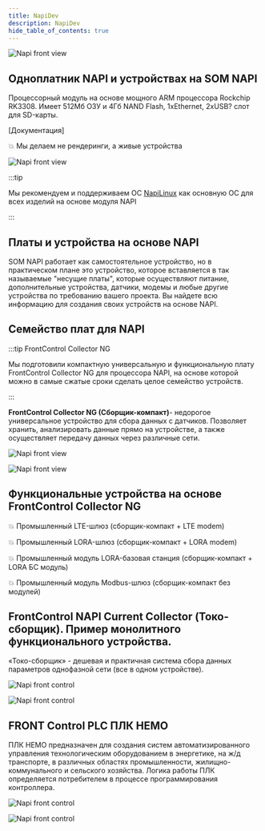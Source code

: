 ```yaml
---
title: NapiDev
description: NapiDev
hide_table_of_contents: true
---
```

![Napi front view](../../static/img/napi-som/napi1-2.png)


## Одноплатник NAPI и устройствах на SOM NAPI

Процессорный модуль на основе мощного ARM процессора Rockchip RK3308. Имеет 512Мб ОЗУ и 4Гб NAND Flash, 1хEthernet, 2xUSB? слот для SD-карты. 

[Документация]

:boom: Мы делаем не рендеринги, а живые устройства

![Napi front view](../../static/img/napi-som/hand-som1.png)

:::tip

Мы рекомендуем и поддерживаем ОС [NapiLinux](http://www.napilinux.ru) как основную ОС для всех изделий на основе модуля NAPI

:::

## Платы и устройства на основе NAPI

SOM NAPI работает как самостоятельное устройство, но в практическом плане это устройство, которое вставляется в так называемые "несущие платы", которые осуществляют питание, дополнительные устройства, датчики, модемы и любые другие устройства по требованию вашего проекта. Вы найдете всю информацию для создания своих устройств на основе NAPI. 

## Семейство плат для NAPI

:::tip FrontControl Collector NG

Мы подготовили компактную универсальную и функциональную плату  FrontControl Collector NG для процессора NAPI, на основе которой можно в самые сжатые сроки сделать целое семейство устройств.

:::

**FrontControl Collector NG (Cборщик-компакт)**- недорогое универсальное устройство для сбора данных с датчиков. Позволяет хранить, анализировать данные прямо на устройстве, а также осуществляет передачу данных через различные сети. 

![Napi front view](../../static/img/img-ng/hand2.png)

![Napi front view](../../static/img/img-ng/frontcontrolcompact-1-2.png)

## Функциональные устройства на основе FrontControl Collector NG

:boom: Промышленный LTE-шлюз (сборщик-компакт + LTE modem)

:boom: Промышленный LORA-шлюз (сборщик-компакт + LORA modem)

:boom: Промышленный модуль LORA-базовая станция (сборщик-компакт + LORA БС модуль)

:boom: Промышленный модуль Modbus-шлюз (сборщик-компакт без модулей)

##  FrontControl NAPI Current Collector (Токо-сборщик). Пример монолитного функционального устройства.

«Токо-сборщик» - дешевая и практичная система сбора данных параметров однофазной сети (все в одном устройстве). 

![Napi front control](../../static/img/img-c/c6.png)

![Napi front control](../../static/img/img-c/c5.png)

## FRONT Control PLC ПЛК НЕМО

ПЛК НЕМО предназначен для создания систем автоматизированного управления технологическим оборудованием в энергетике, на ж/д транспорте, в различных областях промышленности, жилищно-коммунального и сельского хозяйства. Логика работы ПЛК определяется потребителем в процессе программирования контроллера. 

![Napi front control](../../static/img/img-c/n2.jpg)

![Napi front control](../../static/img/img-c/n3.jpg)